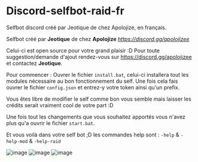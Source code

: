 # Discord-selfbot-raid-fr
Selfbot discord créé par Jeotique de chez Apolojize, en français.

Selfbot créé par **Jeotique** de chez **Apolojize** _https://discord.gg/apolojizee_

Celui-ci est open source pour votre grand plaisir :D
Pour toute suggestion/demande d'ajout rendez-vous sur https://discord.gg/apolojizee et contactez **Jeotique**.

Pour commencer :
Ouvrer le fichier `install.bat`, celui-ci installera tout les modules nécessaire au bon fonctionnement du self.
Une fois cela fais ouvrer le fichier `config.json` et entrez-y votre token ainsi qu'un prefix.

Vous êtes libre de modifier le self comme bon vous semble mais laisser les crédits serait vraiment cool de votre part :D

Une fois tout les changements que vous souhaitez apportés vous n'avez plus qu'a ouvrir le fichier `start.bat`.

Et vous voilà dans votre self bot ;D les commandes help sont : `-help` & `-help-mod` & `-help-raid`

![image](https://user-images.githubusercontent.com/84992745/128533329-e87ccda4-bc50-41db-b06b-c261d9dd3bb4.png)
![image](https://user-images.githubusercontent.com/84992745/128533359-c1ab436d-9548-4562-ac7b-63268e03c3cc.png)
![image](https://user-images.githubusercontent.com/84992745/128533416-f6bb2676-bbc8-4227-bd92-a0a7dd5b32cd.png)
